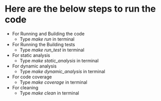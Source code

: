 # Here are the below steps to run the code
 * For Running and Building the code
    * Type *make run* in terminal
 * For Running the Building tests
    * Type *make run_test* in terminal
 * For static analysis
    * Type *make static_analysis* in terminal
 * For dynamic analysis
    * Type *make dynamic_analysis* in terminal
 * For code coverage
    * Type *make coverage* in terminal
 * For cleaning
    * Type *make clean* in terminal
  